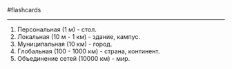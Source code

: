 #flashcards
***
1. Персональная (1 м) - стол.
2. Локальная (10 м - 1 км) - здание, кампус.
3. Муниципальная (10 км) - город.
4. Глобальная (100 - 1000 км) - страна, континент.
5. Объединение сетей (10000 км) - мир.